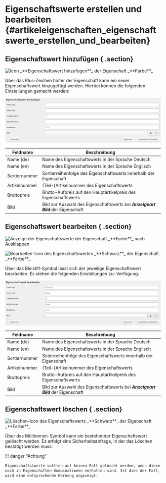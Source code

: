 # Eigenschaftswerte erstellen und bearbeiten {#artikeleigenschaften_eigenschaftswerte_erstellen_und_bearbeiten}

## Eigenschaftswert hinzufügen { .section}

![](Bilder/ArtikelEigenschaftenUebersicht_IconsEigenschaftswertHinzufuegen.png "Icon _**Eigenschaftswert hinzufügen**_ der
        Eigenschaft _**Farbe**_")

Über das Plus-Zeichen hinter der Eigenschaft kann ein neuer Eigenschaftswert hinzugefügt werden. Hierbei können die folgenden Einstellungen gemacht werden:

![](Bilder/ArtikelEigenschaften_EigenschaftstwertHinzufuegen.png "Maske _**Eigenschaftswert hinzufügen**_")

|Feldname|Beschreibung|
|--------|------------|
|Name \(de\)|Name des Eigenschaftswerts in der Sprache Deutsch|
|Name \(en\)|Name des Eigenschaftswerts in der Sprache Englisch|
|Sortiernummer|Sortierreihenfolge des Eigenschaftswerts innerhalb der Eigenschaft|
|Artikelnummer|\(Teil-\)Artikelnummer des Eigenschaftswerts|
|Bruttopreis|Brutto-Aufpreis auf den Hauptartikelpreis des Eigenschaftswerts|
|Bild|Bild zur Auswahl des Eigenschaftswerts bei _**Anzeigeart**_ _**Bild**_ der Eigenschaft|

## Eigenschaftswert bearbeiten { .section}

![](Bilder/ArtikelEigenschaftenUebersicht_ausgeklappt.png "Anzeige der Eigenschaftswerte der Eigenschaft
        _**Farbe**_ nach Ausklappen")

![](Bilder/ArtikelEigenschaften_EigenschaftswertBearbeiten.png "Bearbeiten-Icon des Eigenschaftswertes
        _**Schwarz**_ der Eigenschaft
        _**Farbe**_")

Über das Bleistift-Symbol lässt sich der jeweilige Eigenschaftswert bearbeiten. Es stehen die folgenden Einstellungen zur Verfügung:

![](Bilder/ArtikelEigenschaften_EigenschaftswertBearbeitenMaske.png "Maske _**Eigenschaftswert bearbeiten**_")

|Feldname|Beschreibung|
|--------|------------|
|Name \(de\)|Name des Eigenschaftswerts in der Sprache Deutsch|
|Name \(en\)|Name des Eigenschaftswerts in der Sprache Englisch|
|Sortiernummer|Sotierreihenfolge des Eigenschaftswerts innerhalb der Eigenschaft|
|Artikelnummer|\(Teil-\)Artikelnummer des Eigenschaftswerts|
|Bruttopreis|Brutto-Aufpreis auf den Hauptartikelpreis des Eigenschaftswerts|
|Bild|Bild zur Auswahl des Eigenschaftswerts bei _**Anzeigeart**_ _**Bild**_ der Eigenschaft|

## Eigenschaftswert löschen { .section}

![](Bilder/ArtikelEigenschaften_EigenschaftswertLoeschen.png "Löschen-Icon des Eigenschaftswerts _**Schwarz**_
        der Eigenschaft _**Farbe**_")

Über das Mülltonnen-Symbol kann ein bestehender Eigenschaftswert gelöscht werden. Es erfolgt eine Sicherheitsabfrage, in der das Löschen bestätigt werden muss.

!!! danger "Achtung"

    Eigenschaftstwerte sollten auf keinen Fall gelöscht werden, wenn diese noch in Eigenschaften-Kombinationen enthalten sind. Ist dies der Fall, wird eine entsprechende Warnung angezeigt.



